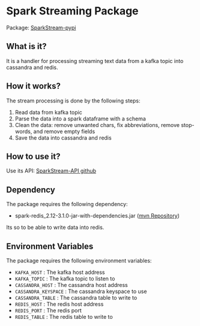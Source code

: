 # Spark Streaming Package
Package: <a href="https://pypi.org/project/SparkStream/#description">SparkStream-pypi</a>

## What is it?
It is a handler for processing streaming text data from a kafka topic into cassandra and redis.

## How it works?
The stream processing is done by the following steps:
1. Read data from kafka topic 
2. Parse the data into a spark dataframe with a schema
3. Clean the data: remove unwanted chars, fix abbreviations, remove stop-words, and remove empty fields
4. Save the data into cassandra and redis

## How to use it?
Use its API: <a href="https://github.com/HassanRady/Spark-Stream-Api">SparkStream-API github</a>

## Dependency
The package requires the following dependency:
- spark-redis_2.12-3.1.0-jar-with-dependencies.jar (<a href="https://mvnrepository.com/artifact/com.redislabs/spark-redis_2.12/3.1.0">mvn Repository</a>)

Its so to be able to write data into redis.

## Environment Variables
The package requires the following environment variables:
- `KAFKA_HOST` : The kafka host address
- `KAFKA_TOPIC` : The kafka topic to listen to
- `CASSANDRA_HOST` : The cassandra host address
- `CASSANDRA_KEYSPACE` : The cassandra keyspace to use
- `CASSANDRA_TABLE` : The cassandra table to write to
- `REDIS_HOST` : The redis host address
- `REDIS_PORT` : The redis port
- `REDIS_TABLE` : The redis table to write to

